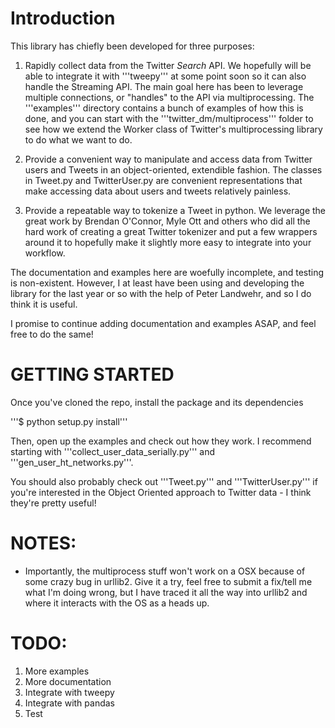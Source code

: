 # Introduction

This library has chiefly been developed for three purposes:

1. Rapidly collect data from the Twitter *Search* API. We hopefully will be able to integrate it with '''tweepy'''
at some point soon so it can also handle the Streaming API.  The main goal here has been to leverage multiple 
connections, or "handles" to the API via multiprocessing. The '''examples''' directory contains a bunch of examples
of how this is done, and you can start with the '''twitter_dm/multiprocess''' folder to see how we extend the Worker
class of Twitter's multiprocessing library to do what we want to do.  

2. Provide a convenient way to manipulate and access data from Twitter users and Tweets in an object-oriented, extendible
fashion.  The classes in Tweet.py and TwitterUser.py are convenient representations that make accessing data about 
users and tweets relatively painless.

3. Provide a repeatable way to tokenize a Tweet in python. We leverage the great work by Brendan O'Connor, Myle Ott and others who
did all the hard work of creating a great Twitter tokenizer and put a few wrappers around it to hopefully make it slightly
more easy to integrate into your workflow.


The documentation and examples here are woefully incomplete, and testing is non-existent. However, I at least have
been using and developing the library for the last year or so with the help of Peter Landwehr, and so I do think it is useful.

I promise to continue adding documentation and examples ASAP, and feel free to do the same!

# GETTING STARTED

Once you've cloned the repo, install the package and its dependencies

'''$ python setup.py install'''

Then, open up the examples and check out how they work.  I recommend starting with '''collect_user_data_serially.py'''
and '''gen_user_ht_networks.py'''.

You should also probably check out '''Tweet.py''' and '''TwitterUser.py''' if you're interested in the Object Oriented
approach to Twitter data - I think they're pretty useful!

# NOTES:
- Importantly, the multiprocess stuff won't work on a OSX because of some crazy bug in urllib2.  Give it a try, feel free to 
submit a fix/tell me what I'm doing wrong, but I have traced it all the way into urllib2 and where it interacts with
 the OS as a heads up.
 

# TODO:

1. More examples
2. More documentation
3. Integrate with tweepy
4. Integrate with pandas
5. Test